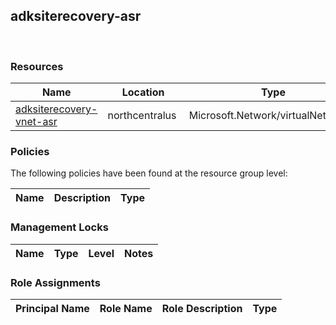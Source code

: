 
## adksiterecovery-asr 
 
### Resources


| Name | Location | Type |
| --- | --- | --- |
| [adksiterecovery-vnet-asr](adksiterecovery-vnet-asr-651556908.md)  | northcentralus  | Microsoft.Network/virtualNetworks  |

### Policies
The following policies have been found at the resource group level: 

| Name | Description | Type |
| --- | --- | --- |

### Management Locks


| Name | Type | Level | Notes |
| --- | --- | --- | --- |

### Role Assignments


| Principal Name | Role Name | Role Description | Type |
| --- | --- | --- | --- |
